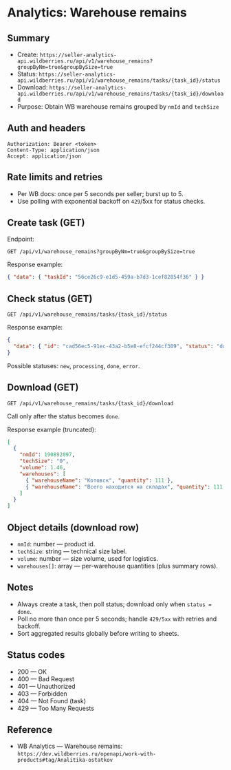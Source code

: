 # Analytics: Warehouse remains

## Summary
- Create: `https://seller-analytics-api.wildberries.ru/api/v1/warehouse_remains?groupByNm=true&groupBySize=true`
- Status: `https://seller-analytics-api.wildberries.ru/api/v1/warehouse_remains/tasks/{task_id}/status`
- Download: `https://seller-analytics-api.wildberries.ru/api/v1/warehouse_remains/tasks/{task_id}/download`
- Purpose: Obtain WB warehouse remains grouped by `nmId` and `techSize`

## Auth and headers
```
Authorization: Bearer <token>
Content-Type: application/json
Accept: application/json
```

## Rate limits and retries
- Per WB docs: once per 5 seconds per seller; burst up to 5.
- Use polling with exponential backoff on `429`/5xx for status checks.

## Create task (GET)
Endpoint:
```
GET /api/v1/warehouse_remains?groupByNm=true&groupBySize=true
```
Response example:
```json
{ "data": { "taskId": "56ce26c9-e1d5-459a-b7d3-1cef82854f36" } }
```

## Check status (GET)
```
GET /api/v1/warehouse_remains/tasks/{task_id}/status
```
Response example:
```json
{
  "data": { "id": "cad56ec5-91ec-43a2-b5e8-efcf244cf309", "status": "done" }
}
```

Possible statuses: `new`, `processing`, `done`, `error`.

## Download (GET)
```
GET /api/v1/warehouse_remains/tasks/{task_id}/download
```
Call only after the status becomes `done`.

Response example (truncated):
```json
[
  {
    "nmId": 190892097,
    "techSize": "0",
    "volume": 1.46,
    "warehouses": [
      { "warehouseName": "Котовск", "quantity": 111 },
      { "warehouseName": "Всего находится на складах", "quantity": 111 }
    ]
  }
]
```

## Object details (download row)
- `nmId`: number — product id.
- `techSize`: string — technical size label.
- `volume`: number — size volume, used for logistics.
- `warehouses[]`: array — per-warehouse quantities (plus summary rows).

## Notes
- Always create a task, then poll status; download only when `status = done`.
- Poll no more than once per 5 seconds; handle `429/5xx` with retries and backoff.
- Sort aggregated results globally before writing to sheets.

## Status codes
- 200 — OK
- 400 — Bad Request
- 401 — Unauthorized
- 403 — Forbidden
- 404 — Not Found (task)
- 429 — Too Many Requests

## Reference
- WB Analytics — Warehouse remains: `https://dev.wildberries.ru/openapi/work-with-products#tag/Analitika-ostatkov`